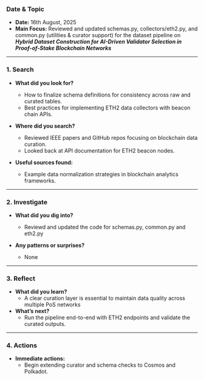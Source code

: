 ### Date & Topic

- **Date:** 16th August, 2025 
- **Main Focus:** Reviewed and updated schemas.py, collectors/eth2.py, and common.py (utilities & curator support) for the dataset pipeline on ***Hybrid Dataset Construction for AI-Driven Validator Selection in Proof-of-Stake Blockchain Networks***
---

### 1. Search

- **What did you look for?**  
  - How to finalize schema definitions for consistency across raw and curated tables.
  - Best practices for implementing ETH2 data collectors with beacon chain APIs.

- **Where did you search?**  
  - Reviewed IEEE papers and GitHub repos focusing on blockchain data curation.
  - Looked back at API documentation for ETH2 beacon nodes.



- **Useful sources found:**  
  - Example data normalization strategies in blockchain analytics frameworks.

   

---

### 2. Investigate

- **What did you dig into?**  
  - Reviewd and updated the code for schemas.py, common.py and eth2.py

- **Any patterns or surprises?**  
  - None

---

### 3. Reflect

- **What did you learn?**  
  - A clear curation layer is essential to maintain data quality across multiple PoS networks
- **What’s next?**  
  - Run the pipeline end-to-end with ETH2 endpoints and validate the curated outputs.
  

---

### 4. Actions

- **Immediate actions:**  
  - Begin extending curator and schema checks to Cosmos and Polkadot.
  

